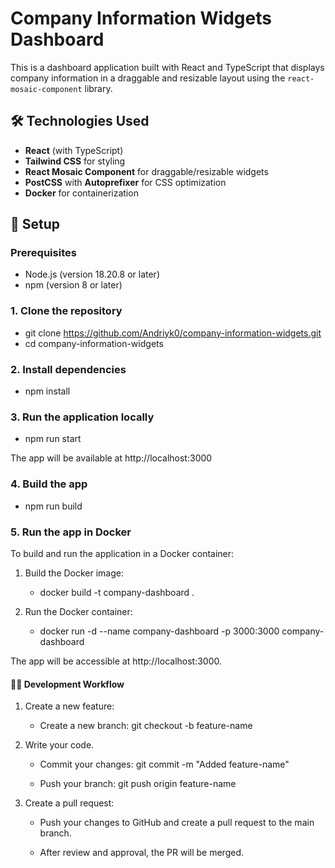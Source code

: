 # Company Information Widgets Dashboard

This is a dashboard application built with React and TypeScript that displays company information in a draggable and resizable layout using the `react-mosaic-component` library.

## 🛠️ Technologies Used

- **React** (with TypeScript)
- **Tailwind CSS** for styling
- **React Mosaic Component** for draggable/resizable widgets
- **PostCSS** with **Autoprefixer** for CSS optimization
- **Docker** for containerization

## 🔧 Setup

### Prerequisites

- Node.js (version 18.20.8 or later)
- npm (version 8 or later)

### 1. Clone the repository

- git clone https://github.com/Andriyk0/company-information-widgets.git
- cd company-information-widgets

### 2. Install dependencies

- npm install

### 3. Run the application locally

- npm run start

The app will be available at http://localhost:3000

### 4. Build the app

- npm run build

### 5. Run the app in Docker
 To build and run the application in a Docker container:

 1. Build the Docker image:

    - docker build -t company-dashboard .

 2. Run the Docker container:

    - docker run -d --name company-dashboard -p 3000:3000 company-dashboard

The app will be accessible at http://localhost:3000.


#### 🧑‍💻 Development Workflow
 1. Create a new feature:

    - Create a new branch: git checkout -b feature-name

 2. Write your code.

    - Commit your changes: git commit -m "Added feature-name"

    - Push your branch: git push origin feature-name

 3. Create a pull request:

    - Push your changes to GitHub and create a pull request to the main branch.

    - After review and approval, the PR will be merged.